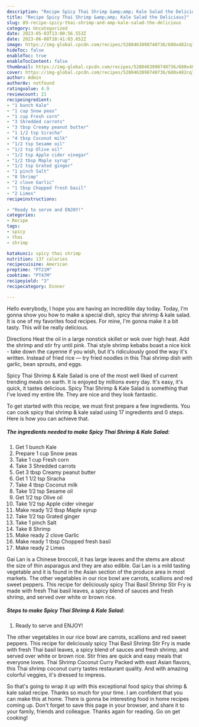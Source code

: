 ```yaml
---
description: "Recipe Spicy Thai Shrimp &amp;amp; Kale Salad the Delicious}"
title: "Recipe Spicy Thai Shrimp &amp;amp; Kale Salad the Delicious}"
slug: 89-recipe-spicy-thai-shrimp-and-amp-kale-salad-the-delicious
category: Uncategorized
date: 2023-05-03T13:00:56.553Z
date: 2023-06-08T10:41:03.652Z
image: https://img-global.cpcdn.com/recipes/5280463098740736/680x482cq70/spicy-thai-shrimp-kale-salad-recipe-main-photo.jpg
hideToc: false
enableToc: true
enableTocContent: false
thumbnail: https://img-global.cpcdn.com/recipes/5280463098740736/680x482cq70/spicy-thai-shrimp-kale-salad-recipe-main-photo.jpg
cover: https://img-global.cpcdn.com/recipes/5280463098740736/680x482cq70/spicy-thai-shrimp-kale-salad-recipe-main-photo.jpg
author: Admin
authorAv: notfound
ratingvalue: 4.9
reviewcount: 21
recipeingredient:
- "1 bunch Kale"
- "1 cup Snow peas"
- "1 cup Fresh corn"
- "3 Shredded carrots"
- "3 tbsp Creamy peanut butter"
- "1 1/2 tsp Siracha"
- "4 tbsp Coconut milk"
- "1/2 tsp Sesame oil"
- "1/2 tsp Olive oil"
- "1/2 tsp Apple cider vinegar"
- "1/2 tbsp Maple syrup"
- "1/2 tsp Grated ginger"
- "1 pinch Salt"
- "8 Shrimp"
- "2 clove Garlic"
- "1 tbsp Chopped fresh basil"
- "2 Limes"
recipeinstructions:

- "Ready to serve and ENJOY!"
categories:
- Recipe
tags:
- spicy
- thai
- shrimp

katakunci: spicy thai shrimp 
nutrition: 137 calories
recipecuisine: American
preptime: "PT21M"
cooktime: "PT47M"
recipeyield: "3"
recipecategory: Dinner

---
```



Hello everybody, I hope you are having an incredible day today. Today, I'm gonna show you how to make a special dish, spicy thai shrimp &amp; kale salad. It is one of my favorites food recipes. For mine, I'm gonna make it a bit tasty. This will be really delicious.

Directions Heat the oil in a large nonstick skillet or wok over high heat. Add the shrimp and stir fry until pink. Thai style shrimp kebabs boast a nice kick - take down the cayenne if you wish, but it&#39;s ridiculously good the way it&#39;s written. Instead of fried rice — try fried noodles in this Thai shrimp dish with garlic, bean sprouts, and eggs.

Spicy Thai Shrimp &amp; Kale Salad is one of the most well liked of current trending meals on earth. It is enjoyed by millions every day. It's easy, it's quick, it tastes delicious. Spicy Thai Shrimp &amp; Kale Salad is something that I've loved my entire life. They are nice and they look fantastic.


To get started with this recipe, we must first prepare a few ingredients. You can cook spicy thai shrimp &amp; kale salad using 17 ingredients and 0 steps. Here is how you can achieve that.

<!--inarticleads1-->

##### The ingredients needed to make Spicy Thai Shrimp &amp; Kale Salad:

1. Get 1 bunch Kale
1. Prepare 1 cup Snow peas
1. Take 1 cup Fresh corn
1. Take 3 Shredded carrots
1. Get 3 tbsp Creamy peanut butter
1. Get 1 1/2 tsp Siracha
1. Take 4 tbsp Coconut milk
1. Take 1/2 tsp Sesame oil
1. Get 1/2 tsp Olive oil
1. Take 1/2 tsp Apple cider vinegar
1. Make ready 1/2 tbsp Maple syrup
1. Take 1/2 tsp Grated ginger
1. Take 1 pinch Salt
1. Take 8 Shrimp
1. Make ready 2 clove Garlic
1. Make ready 1 tbsp Chopped fresh basil
1. Make ready 2 Limes


Gai Lan is a Chinese broccoli, it has large leaves and the stems are about the size of thin asparagus and they are also edible. Gai Lan is a mild tasting vegetable and it is found in the Asian section of the produce area in most markets. The other vegetables in our rice bowl are carrots, scallions and red sweet peppers. This recipe for deliciously spicy Thai Basil Shrimp Stir Fry is made with fresh Thai basil leaves, a spicy blend of sauces and fresh shrimp, and served over white or brown rice. 

<!--inarticleads2-->

##### Steps to make Spicy Thai Shrimp &amp; Kale Salad:


1. Ready to serve and ENJOY!

The other vegetables in our rice bowl are carrots, scallions and red sweet peppers. This recipe for deliciously spicy Thai Basil Shrimp Stir Fry is made with fresh Thai basil leaves, a spicy blend of sauces and fresh shrimp, and served over white or brown rice. Stir fries are quick and easy meals that everyone loves. Thai Shrimp Coconut Curry Packed with east Asian flavors, this Thai shrimp coconut curry tastes restaurant quality. And with amazing colorful veggies, it&#39;s dressed to impress. 

So that's going to wrap it up with this exceptional food spicy thai shrimp &amp; kale salad recipe. Thanks so much for your time. I am confident that you can make this at home. There is gonna be interesting food in home recipes coming up. Don't forget to save this page in your browser, and share it to your family, friends and colleague. Thanks again for reading. Go on get cooking!
